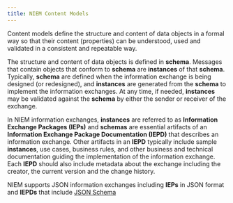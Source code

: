 ```yaml
---
title: NIEM Content Models
---
```


Content models define the structure and content of data objects in a formal way so that their
content (properties) can be understood, used and validated in a consistent and repeatable way.  

The structure and content of data objects is defined in **schema**.  Messages that contain
objects that conform to **schema** are **instances** of that **schema**.  Typically, **schema**
are defined when the information exchange is being designed (or redesigned), and  **instances**
are generated from the **schema** to implement the information exchanges. At any time, if needed, 
**instances** may be validated against the **schema** by either the sender or receiver of the exchange.

In NIEM information exchanges, **instances** are referred to as **Information Exchange
Packages (IEPs)** and **schemas** are essential artifacts of an **Information Exchange Package
Documentation (IEPD)** that describes an information exchange. Other artifacts in an **IEPD** typically include
sample **instances**, use cases, business rules, and other business and technical documentation 
guiding the implementation of the information exchange.  Each **IEPD** should also include metadata about the 
exchange including the creator, the current version and the change history.

NIEM supports JSON information exchanges including **IEPs** in JSON format and **IEPDs** that include [JSON Schema](../schema)


